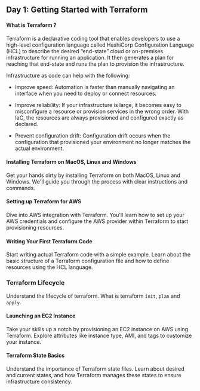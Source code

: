 ## Day 1: Getting Started with Terraform

#### What is Terraform ?

Terraform is a declarative coding tool that enables developers to use a high-level configuration language called HashiCorp Configuration Language (HCL) to describe the desired “end-state” cloud or on-premises infrastructure for running an application. It then generates a plan for reaching that end-state and runs the plan to provision the infrastructure.

Infrastructure as code can help with the following:

- Improve speed: Automation is faster than manually navigating an interface when you need to deploy or connect resources.

- Improve reliability: If your infrastructure is large, it becomes easy to misconfigure a resource or provision services in the wrong order. With IaC, the resources are always provisioned and configured exactly as declared.

- Prevent configuration drift: Configuration drift occurs when the configuration that provisioned your environment no longer matches the actual environment.


#### Installing Terraform on MacOS, Linux and Windows

Get your hands dirty by installing Terraform on both MacOS, Linux and Windows. We'll guide you through the process with clear instructions and commands.

#### Setting up Terraform for AWS

Dive into AWS integration with Terraform. You'll learn how to set up your AWS credentials and configure the AWS provider within Terraform to start provisioning resources.

#### Writing Your First Terraform Code

Start writing actual Terraform code with a simple example. Learn about the basic structure of a Terraform configuration file and how to define resources using the HCL language.

### Terraform Lifecycle

Understand the lifecycle of terraform. What is terraform `init`, `plan` and `apply`.

#### Launching an EC2 Instance

Take your skills up a notch by provisioning an EC2 instance on AWS using Terraform. Explore attributes like instance type, AMI, and tags to customize your instance.

#### Terraform State Basics

Understand the importance of Terraform state files. Learn about desired and current states, and how Terraform manages these states to ensure infrastructure consistency.